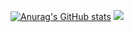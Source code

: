 
[![Anurag's GitHub stats](https://github-readme-stats.vercel.app/api?username=ryuichi3811&show_icons=true)](https://github.com/ryuichi3811)
![](http://github-profile-summary-cards.vercel.app/api/cards/repos-per-language?username=ryuichi3811&theme=solarized)
